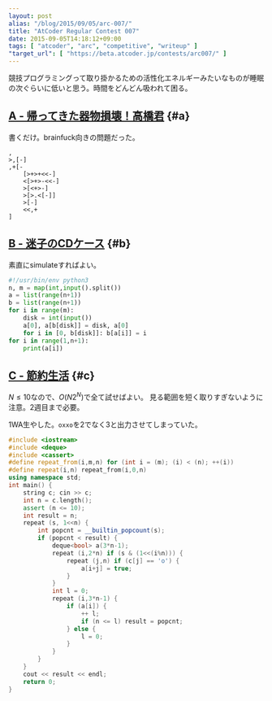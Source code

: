 ```yaml
---
layout: post
alias: "/blog/2015/09/05/arc-007/"
title: "AtCoder Regular Contest 007"
date: 2015-09-05T14:18:12+09:00
tags: [ "atcoder", "arc", "competitive", "writeup" ]
"target_url": [ "https://beta.atcoder.jp/contests/arc007/" ]
---
```


競技プログラミングって取り掛かるための活性化エネルギーみたいなものが睡眠の次ぐらいに低いと思う。時間をどんどん吸われて困る。

<!-- more -->

## [A - 帰ってきた器物損壊！高橋君](https://beta.atcoder.jp/contests/arc007/tasks/arc007_1) {#a}

書くだけ。brainfuck向きの問題だった。

``` brainfuck
,
>,[-]
,+[-
    [>+>+<<-]
    <[>+>-<<-]
    >[<+>-]
    >[>.<[-]]
    >[-]
    <<,+
]
```

## [B - 迷子のCDケース](https://beta.atcoder.jp/contests/arc007/tasks/arc007_2) {#b}

素直にsimulateすればよい。

``` python
#!/usr/bin/env python3
n, m = map(int,input().split())
a = list(range(n+1))
b = list(range(n+1))
for i in range(m):
    disk = int(input())
    a[0], a[b[disk]] = disk, a[0]
    for i in [0, b[disk]]: b[a[i]] = i
for i in range(1,n+1):
    print(a[i])
```

## [C - 節約生活](https://beta.atcoder.jp/contests/arc007/tasks/arc007_3) {#c}

$N \le 10$なので、$O(N2^N)$で全て試せばよい。
見る範囲を短く取りすぎないように注意。2週目まで必要。

1WA生やした。`oxxo`を2でなく3と出力させてしまっていた。

``` c++
#include <iostream>
#include <deque>
#include <cassert>
#define repeat_from(i,m,n) for (int i = (m); (i) < (n); ++(i))
#define repeat(i,n) repeat_from(i,0,n)
using namespace std;
int main() {
    string c; cin >> c;
    int n = c.length();
    assert (n <= 10);
    int result = n;
    repeat (s, 1<<n) {
        int popcnt = __builtin_popcount(s);
        if (popcnt < result) {
            deque<bool> a(3*n-1);
            repeat (i,2*n) if (s & (1<<(i%n))) {
                repeat (j,n) if (c[j] == 'o') {
                    a[i+j] = true;
                }
            }
            int l = 0;
            repeat (i,3*n-1) {
                if (a[i]) {
                    ++ l;
                    if (n <= l) result = popcnt;
                } else {
                    l = 0;
                }
            }
        }
    }
    cout << result << endl;
    return 0;
}
```
